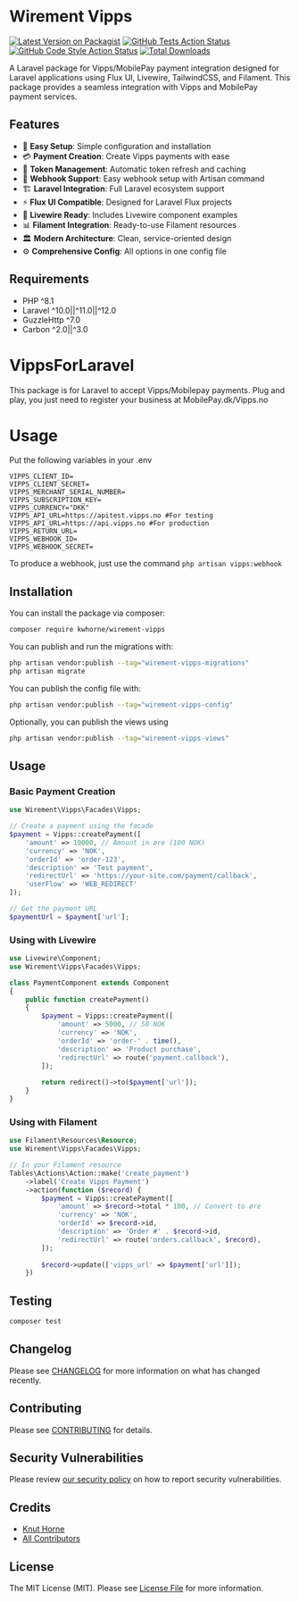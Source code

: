 # Wirement Vipps

[![Latest Version on Packagist](https://img.shields.io/packagist/v/kwhorne/wirement-vipps.svg?style=flat-square)](https://packagist.org/packages/kwhorne/wirement-vipps)
[![GitHub Tests Action Status](https://img.shields.io/github/actions/workflow/status/kwhorne/wirement-vipps/run-tests.yml?branch=main&label=tests&style=flat-square)](https://github.com/kwhorne/wirement-vipps/actions?query=workflow%3Arun-tests+branch%3Amain)
[![GitHub Code Style Action Status](https://img.shields.io/github/actions/workflow/status/kwhorne/wirement-vipps/fix-php-code-style-issues.yml?branch=main&label=code%20style&style=flat-square)](https://github.com/kwhorne/wirement-vipps/actions?query=workflow%3A"Fix+PHP+code+style+issues"+branch%3Amain)
[![Total Downloads](https://img.shields.io/packagist/dt/kwhorne/wirement-vipps.svg?style=flat-square)](https://packagist.org/packages/kwhorne/wirement-vipps)

A Laravel package for Vipps/MobilePay payment integration designed for Laravel applications using Flux UI, Livewire, TailwindCSS, and Filament. This package provides a seamless integration with Vipps and MobilePay payment services.

## Features

- 🚀 **Easy Setup**: Simple configuration and installation
- 💳 **Payment Creation**: Create Vipps payments with ease
- 🔐 **Token Management**: Automatic token refresh and caching
- 📡 **Webhook Support**: Easy webhook setup with Artisan command
- 🏗️ **Laravel Integration**: Full Laravel ecosystem support
- ⚡ **Flux UI Compatible**: Designed for Laravel Flux projects
- 🔴 **Livewire Ready**: Includes Livewire component examples
- 📊 **Filament Integration**: Ready-to-use Filament resources
- 🏛️ **Modern Architecture**: Clean, service-oriented design
- ⚙️ **Comprehensive Config**: All options in one config file

## Requirements

- PHP ^8.1
- Laravel ^10.0||^11.0||^12.0
- GuzzleHttp ^7.0
- Carbon ^2.0||^3.0

# VippsForLaravel

This package is for Laravel to accept Vipps/Mobilepay payments. Plug and play, you just need to register your business at MobilePay.dk/Vipps.no

# Usage
Put the following variables in your .env
```
VIPPS_CLIENT_ID=
VIPPS_CLIENT_SECRET=
VIPPS_MERCHANT_SERIAL_NUMBER=
VIPPS_SUBSCRIPTION_KEY=
VIPPS_CURRENCY="DKK"
VIPPS_API_URL=https://apitest.vipps.no #For testing
VIPPS_API_URL=https://api.vipps.no #For production
VIPPS_RETURN_URL=
VIPPS_WEBHOOK_ID=
VIPPS_WEBHOOK_SECRET=
```
To produce a webhook, just use the command `php artisan vipps:webhook`

## Installation

You can install the package via composer:

```bash
composer require kwhorne/wirement-vipps
```

You can publish and run the migrations with:

```bash
php artisan vendor:publish --tag="wirement-vipps-migrations"
php artisan migrate
```

You can publish the config file with:

```bash
php artisan vendor:publish --tag="wirement-vipps-config"
```

Optionally, you can publish the views using

```bash
php artisan vendor:publish --tag="wirement-vipps-views"
```

## Usage

### Basic Payment Creation

```php
use Wirement\Vipps\Facades\Vipps;

// Create a payment using the facade
$payment = Vipps::createPayment([
    'amount' => 10000, // Amount in øre (100 NOK)
    'currency' => 'NOK',
    'orderId' => 'order-123',
    'description' => 'Test payment',
    'redirectUrl' => 'https://your-site.com/payment/callback',
    'userFlow' => 'WEB_REDIRECT'
]);

// Get the payment URL
$paymentUrl = $payment['url'];
```

### Using with Livewire

```php
use Livewire\Component;
use Wirement\Vipps\Facades\Vipps;

class PaymentComponent extends Component
{
    public function createPayment()
    {
        $payment = Vipps::createPayment([
            'amount' => 5000, // 50 NOK
            'currency' => 'NOK',
            'orderId' => 'order-' . time(),
            'description' => 'Product purchase',
            'redirectUrl' => route('payment.callback'),
        ]);
        
        return redirect()->to($payment['url']);
    }
}
```

### Using with Filament

```php
use Filament\Resources\Resource;
use Wirement\Vipps\Facades\Vipps;

// In your Filament resource
Tables\Actions\Action::make('create_payment')
    ->label('Create Vipps Payment')
    ->action(function ($record) {
        $payment = Vipps::createPayment([
            'amount' => $record->total * 100, // Convert to øre
            'currency' => 'NOK',
            'orderId' => $record->id,
            'description' => 'Order #' . $record->id,
            'redirectUrl' => route('orders.callback', $record),
        ]);
        
        $record->update(['vipps_url' => $payment['url']]);
    })
```

## Testing

```bash
composer test
```

## Changelog

Please see [CHANGELOG](CHANGELOG.md) for more information on what has changed recently.

## Contributing

Please see [CONTRIBUTING](CONTRIBUTING.md) for details.

## Security Vulnerabilities

Please review [our security policy](../../security/policy) on how to report security vulnerabilities.

## Credits

- [Knut Horne](https://github.com/kwhorne)
- [All Contributors](../../contributors)

## License

The MIT License (MIT). Please see [License File](LICENSE.md) for more information.
